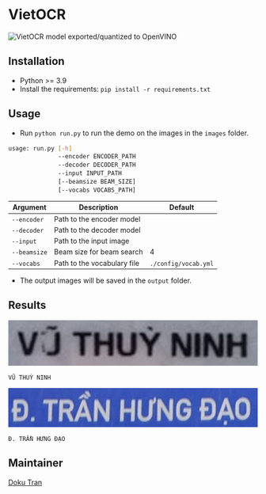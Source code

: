 # VietOCR
![VietOCR](https://github.com/pbcquoc/vietocr) model exported/quantized to OpenVINO

## Installation

- Python >= 3.9
- Install the requirements: `pip install -r requirements.txt`

## Usage

- Run `python run.py` to run the demo on the images in the `images` folder.

```bash
usage: run.py [-h] 
              --encoder ENCODER_PATH 
              --decoder DECODER_PATH
              --input INPUT_PATH 
              [--beamsize BEAM_SIZE] 
              [--vocabs VOCABS_PATH]
```

| Argument  | Description | Default |
| ------------- | ------------- | ------------- | 
| `--encoder`  | Path to the encoder model  |  |
| `--decoder`  | Path to the decoder model  |  |
| `--input`  | Path to the input image  |  |
| `--beamsize`  | Beam size for beam search  | 4 |
| `--vocabs`  | Path to the vocabulary file  | `./config/vocab.yml` |



- The output images will be saved in the `output` folder.

## Results

<img src="sample/sample1.png" alt="1" align="center" />

`VŨ THUỲ NINH`

<img src="sample/sample2.png" alt="1" align="center" />

`Đ. TRẦN HƯNG ĐẠO`

## Maintainer

[Doku Tran](https://github.com/trancongman276)
